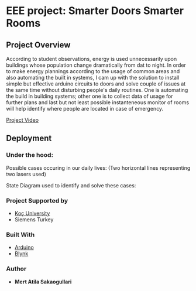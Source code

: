 # EEE project: Smarter Doors Smarter Rooms


## Project Overview
According to student observations, energy is used unnecessarily upon buildings whose population change dramatically from dat to night. In order to make energy plannings according to the usage of common areas and also automating the built in systems, I cam up with the solution to install simple but effective arduino circuits to doors and solve couple of issues at the same time without disturbing people's daily routines. One is automating the build in building systems; other one is to collect data of usage for further plans and last but not least possible instanteneous monitor of rooms will help identify where people are located in case of emergency. 

[Project Video](https://www.youtube.com/watch?v=Bje5tg9hI5Y&t=8s)

## Deployment

### Under the hood:

Possible cases occuring in our daily lives:
(Two horizontal lines representing two lasers used)

State Diagram used to identify and solve these cases: 


### Project Supported by

* [Koç University](https://www.ku.edu.tr)
* Siemens Turkey


### Built With

* [Arduino](https://www.arduino.cc)
* [Blynk](http://blynkkk.github.io)


### Author

* **Mert Atila Sakaogullari** 


